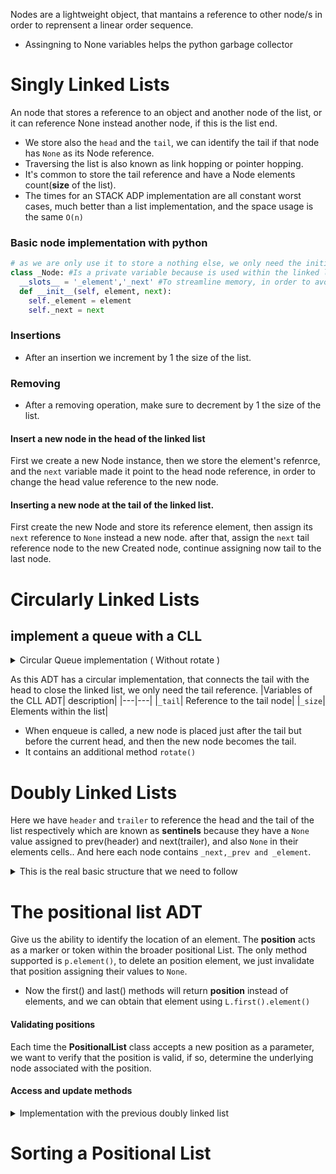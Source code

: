 Nodes are a lightweight object, that mantains a reference to other node/s in order to reprensent a linear order sequence.
- Assingning to None variables helps the python garbage collector
# Singly Linked Lists
An node that stores a reference to an object and another node of the list, or it can reference None instead another node, if this is the list end.
- We store also the `head` and the `tail`, we can identify the tail if that node has `None` as its Node reference.
- Traversing the list is also known as link hopping or pointer hopping.
- It's common to store the tail reference and have a Node elements count(**size** of the list).
- The times for an STACK ADP implementation are all constant worst cases, much better than a list implementation, and the space usage is the same `O(n)`

### Basic node implementation with python
```py
# as we are only use it to store a nothing else, we only need the initialization function (__init__)
class _Node: #Is a private variable because is used within the linked list
  __slots__ = '_element','_next' #To streamline memory, in order to avoid the dict namespace creation
  def __init__(self, element, next): 
    self._element = element
    self._next = next
```

### Insertions
  - After an insertion we increment by 1 the size of the list.
### Removing 
  - After a removing operation, make sure to decrement by 1 the size of the list.
#### Insert a new node in the head of the linked list
First we create a new Node instance, then we store the element's refenrce, and the `next` variable made it point to the head node reference, in order to change the head value reference to the new node.
#### Inserting a new node at the tail of the linked list. 
First create the new Node and store its reference element, then assign its `next` reference to `None` instead a new node. after that, assign the `next` tail reference node to the new Created node, continue assigning now tail to the last node.

# Circularly Linked Lists

## implement a queue with a CLL

<details>

<summary> 
Circular Queue implementation ( Without rotate )
</summary>

```py
class Queue: 
    #We have defined the node class
    class _Node:
        __slots__ = "_element", "_next" #tuple literal instantiation
        def __init__(self, element, next):
            self._element = element 
            self_next = next
    def __init__(self): 
        self._size = 0
        self._tail = None 
    def __len__(self):
        return self._size 
    def is_empty(self) : 
        return self._size == 0
    def enqueue(self, element):
        node = self._Node( element, None )
        if self.is_empty(): 
            node._next = node
        else: 
            node._next = self._tail._next
            self._tail._next = node
        self._tail = node
        self._size +=1
        print( f"Enqueued ( {element} )" )
    def dequeue(self): 
        if self.is_empty(): 
            print("The Queue is empty")
            return
        value = self._tail._next._element 
        oldNode = self._tail._next
        self._tail._next = oldNode._next
        self._size -=1
        print(f"Element removed ({value})")
```
</details>

As this ADT has a circular implementation, that connects the tail with the head to close the linked list, we only need the tail reference.
|Variables of the CLL ADT| description|
|---|---|
|`_tail`| Reference to the tail node|
|`_size`| Elements within the list|
- When enqueue is called, a new node is placed just after the tail but before the current head, and then the new node becomes the tail.
- It contains an additional method `rotate()`

# Doubly Linked Lists

Here we have `header` and `trailer` to reference the head and the tail of the list respectively which are known as **sentinels** because they have a `None` value assigned to prev(header) and next(trailer), and also `None` in their elements cells.. And here each node contains `_next,_prev and _element`.

<details> 
<summary> 
This is the real basic structure that we need to follow
</summary>
```js
class _DoublyLinkedBase: 
    class _Node: 
        __slots__ = '_element','_prev','_next' #this is to stremaline the memory 
        def __init__(self, element, prev, next): 
            self._element = element
            self._prev = prev
            self._next = next
    
    def __init__(self): 
        self._header = self._Node(None,None,None)
        self._trailer= self._Node(None,None,None)
        self._header._next = self._trailer
        self._trailer._prev = self._header #here is the sentinels definition, pointing between themself
        self._size = 0 
    def __len__(self): 
        return self._size
    def is_empty(self): 
        return self._size == 0
    def _insert_between(self, e, predecessor, sucessor): 
        newnode = self._Node(e, predecessor, sucessor)
        predecessor._next = newnode
        sucessor._prev = newnode
        self._size +=1
        return newnode
    def _delete_node(self,node): 
        element = node._element
        predecessor = node._prev
        sucessor = node._next
        predecessor._next = sucessor
        sucessor._prev =predecessor 
        self._size -= 1
        node._next = node._prev = node._element = None #helps the garbage collector
        return element
```
</details>

### Inserting and Deleting with a duoble linked list.

 As a result of deletion, that node will no longer be considered part of the list and it can be reclaimed by the system( i.e. the python garbage collector ).

 <details>

 <summary>
 Doubly linked list base class implementation with python
 </summary>

```py
class _DoublyLinkedList: 

    class _Node:
        __slots__ = '_element','_next','_prev'
        def __init__(self, element, prev, next):
            self._next = next
            self._element = element 
            self._prev=prev
    def __init__(self) -> None:
        self._header = self._Node(None,None,None)
        self._trailer= self._Node(None,None,None)
        self._header._next = self._trailer
        self._trailer._prev = self._header 
        self._size = 0 
    def __len__(self): 
        return self._size
    def is_empty(self) : 
        return self._size == 0
    def _insert_between(self, element, predecessor,sucessor):
        newNode = self._Node(element, predecessor, sucessor)
        predecessor._next = newNode
        sucessor._prev = newNode
        self._size +=1 
        return newNode
    def _delete_node(self, node):
        previous = node._prev
        nextNode = node._next
        nodeElement = node._element 
        previous._next = nextNode 
        nextNode._prev = previous 
        self._size -=1
        node._prev = node._next = node._element = None
        return nodeElement
#implementation of the base doubly list with a Deck
class LinkedDeque(_DoublyLinkedList): 
    def first(self):
        if self.is_empty(): 
            print("The Deck is empty")
            return 
        print(f"View to first ({self._header._next._element})")
        return self._header._next._element
    def last(self): 
        if self.is_empty():
            print("The Deck is empty")
            return 
        print(f"View to last ({self._trailer._prev._element})")
        return self._trailer._prev._element
    def insert_first(self,element):
        self._insert_between(element,self._header, self._header._next)
        print(f"Element added at the begin ({element})")
    def insert_last(self, element): 
        self._insert_between(element, self._trailer._prev, self._trailer)
        print(f"Element added at the end ({element})")
    def delete_first(self): 
        if self.is_empty(): 
            print("The Deck is empty")
            return
        return self._delete_node(self._header._next)
    def delete_last(self):
        if self.is_empty(): 
            print("The Deck is empty")
            return
        return self._delete_node(self._trailer._prev)
```
 </details>
  
# The positional list ADT
Give us the ability to identify the location of an element. The **position** acts as a marker or token within the broader positional List.
The only method supported is `p.element()`, to delete an position element, we just invalidate that position assigning their values to `None`.
- Now the first() and last() methods will return **position** instead of elements, and we can obtain that element using `L.first().element()`

#### Validating positions 
Each time the **PositionalList** class accepts a new position as a parameter, we want to verify that the position is valid, if so, determine the underlying node associated with the position. 

#### Access and update methods
<details>

<summary>
Implementation with the previous doubly linked list
</summary>

```py
class PositionalList(_DoublyLinkedList):
    #-----------nested positional class
    class Position:
        def __init__(self, container, node): 
            self._container = container 
            self._node = node
        def element(self): 
            return self._node._element
        def __eq__(self,other): 
            #return true if other is a position representing the same location
            return type(other) is type(self) and other._node is self._node
        def __ne__(self, other): 
            return not (self==other)

    def _validate(self, p): 
        """Return position's node or raise an appropiate error if invalid"""
        if not isinstance(p, self.Position): 
            print("p must be proper position type")
        if p._container is not self:
            print('p does not belong this container')
        if p._node._nest is None:
            print('p is no longer valid')
        return p._node

    def _make_position(self, node): 
        if node is self._header or node is self._trailer:
            return None #sentinels, boundary violation
        else:
            return self.Position(self, node)
    def first(self): 
        return self._make_position(self._header._next)
    def last(self): 
        return self._make_position(self._trailer._prev)
    def after(self,p): 
        node = self._validate(p)
        return self._make_position(node._next)
    def __iter__(self):
        cursor = self.first() 
        while cursor is not None: 
            yield cursor.element()
            cursor = self.after(cursor)
    def _insert_between(self, e, predecessor, sucessor): 
        node = super()._insert_between(e, predecessor, sucessor)
        return self._make_position(node)
    def add_first(self, e): 
        return self._insert_between(e, self._header, self._header._next)
    def add_last(self,e): 
        return self._insert_between(e, self._trailer._prev, self._trailer)
    def add_before(self, p, e):
        original = self._validate(p) 
        return self._insert_between(e, original._prev, original)
    def add_after(self, p, e): 
        original = self._validate(p)
        return self._insert_between(e, original, original._next)
    def delete(self, p): 
        original = self._validate(p)
        return self._delete_node(original)
    def replace(self,p,e):
        original = self._validate._element
        old_value = original._element
        original._element = e 
        return old_value
```
</details>

# Sorting a Positional List
